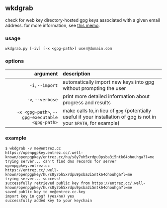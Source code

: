## wkdgrab
check for web key directory-hosted gpg keys associated with a given email
address. for more information, see [this memo](https://tools.ietf.org/html/draft-koch-openpgp-webkey-service).

### usage
`wkdgrab.py [-iv] [-x <gpg-path>] user@domain.com`

### options

|                                         argument | description                                                       |
| -----------------------------------------------: | :-------------------------------------------------------------------------------------------------------------------- |
|                                 `-i`, `--import` | automatically import new keys into gpg without prompting the user |
|                                `-v`, `--verbose` | print more detailed information about progress and results |
|   `-x <gpg-path>`, `--gpg-executable <gpg-path>` | make calls to,in lieu of `gpg` (potentially useful if your installation of gpg is not in your `$PATH`, for example) |

### example

```
$ wkdgrab -v me@entrez.cc
https://openpgpkey.entrez.cc/.well-known/openpgpkey/entrez.cc/hu/s8y7oh5xrdpu9psba3i5ntk64ohouhga?l=me
trying server... can't find dns records for server openpgpkey.entrez.cc
https://entrez.cc/.well-known/openpgpkey/hu/s8y7oh5xrdpu9psba3i5ntk64ohouhga?l=me
trying server... success!
successfully retrieved public key from https://entrez.cc/.well-known/openpgpkey/hu/s8y7oh5xrdpu9psba3i5ntk64ohouhga?l=me
saved public key to me@entrez.cc.key
import key in gpg? (yes/no) yes
successfully added key to your keychain
```
